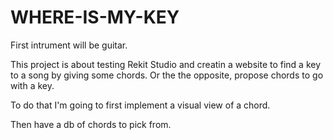# WHERE-IS-MY-KEY 

First intrument will be guitar.

This project is about testing Rekit Studio and creatin a website to find a key to a song by giving some chords.
Or the the opposite, propose chords to go with a key.

To do that I'm going to first implement a visual view of a chord.

Then have a db of chords to pick from. 

